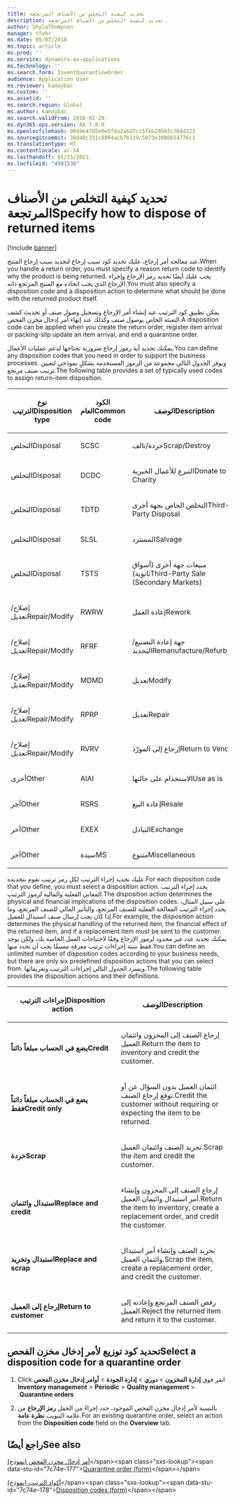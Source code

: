 ```yaml
---
title: تحديد كيفية التخلص من الأصناف المرتجعة
description: تحديد كيفية التخلص من الأصناف المرتجعة.
author: ShylaThompson
manager: tfehr
ms.date: 05/07/2018
ms.topic: article
ms.prod: ''
ms.service: dynamics-ax-applications
ms.technology: ''
ms.search.form: InventQuarantineOrder
audience: Application User
ms.reviewer: kamaybac
ms.custom: ''
ms.assetid: ''
ms.search.region: Global
ms.author: kamaybac
ms.search.validFrom: 2016-02-28
ms.dyn365.ops.version: AX 7.0.0
ms.openlocfilehash: 0049e47d5e0e5f8a2a6d7cc5feb29593c764d323
ms.sourcegitcommit: 38d40c331c8894acb7b119c5073e3088b54776c1
ms.translationtype: HT
ms.contentlocale: ar-SA
ms.lasthandoff: 01/15/2021
ms.locfileid: "4991530"
---
```

# <a name="specify-how-to-dispose-of-returned-items"></a><span data-ttu-id="7c74e-103">تحديد كيفية التخلص من الأصناف المرتجعة</span><span class="sxs-lookup"><span data-stu-id="7c74e-103">Specify how to dispose of returned items</span></span> 

[!include [banner](../includes/banner.md)]


<span data-ttu-id="7c74e-104">عند معالجة أمر إرجاع، عليك تحديد كود سبب إرجاع لتحديد سبب إرجاع المنتج.</span><span class="sxs-lookup"><span data-stu-id="7c74e-104">When you handle a return order, you must specify a reason return code to identify why the product is being returned.</span></span> <span data-ttu-id="7c74e-105">يجب عليك أيضًا تحديد رمز الإرجاع وإجراء الإرجاع الذي يجب اتخاذه مع المنتج المرتجع ذاته.</span><span class="sxs-lookup"><span data-stu-id="7c74e-105">You must also specify a disposition code and a disposition action to determine what should be done with the returned product itself.</span></span>

<span data-ttu-id="7c74e-106">يمكن تطبيق كود الترتيب عند إنشاء أمر الإرجاع وتسجيل وصول صنف أو تحديث كشف التعبئة الخاص بوصول صنف وكذلك عند إنهاء أمر إدخال مخزن الفحص.</span><span class="sxs-lookup"><span data-stu-id="7c74e-106">A disposition code can be applied when you create the return order, register item arrival or packing-slip update an item arrival, and end a quarantine order.</span></span>

<span data-ttu-id="7c74e-107">يمكنك تحديد أية رموز إرجاع ضرورية تحتاجها لدعم عمليات الأعمال.</span><span class="sxs-lookup"><span data-stu-id="7c74e-107">You can define any disposition codes that you need in order to support the business processes.</span></span> <span data-ttu-id="7c74e-108">ويوفر الجدول التالي مجموعة من الرموز المستخدمة بشكلٍ نموذجي لتعيين ترتيب صنف مرتجع.</span><span class="sxs-lookup"><span data-stu-id="7c74e-108">The following table provides a set of typically used codes to assign return-item disposition.</span></span>

<table>
<colgroup>
<col style="width: 33%" />
<col style="width: 33%" />
<col style="width: 33%" />
</colgroup>
<thead>
<tr class="header">
<th><p><span data-ttu-id="7c74e-109">نوع الترتيب</span><span class="sxs-lookup"><span data-stu-id="7c74e-109">Disposition type</span></span></p></th>
<th><p><span data-ttu-id="7c74e-110">الكود العام</span><span class="sxs-lookup"><span data-stu-id="7c74e-110">Common code</span></span></p></th>
<th><p><span data-ttu-id="7c74e-111">‏‏الوصف</span><span class="sxs-lookup"><span data-stu-id="7c74e-111">Description</span></span></p></th>
</tr>
</thead>
<tbody>
<tr class="odd">
<td><p><span data-ttu-id="7c74e-112">التخلص</span><span class="sxs-lookup"><span data-stu-id="7c74e-112">Disposal</span></span></p></td>
<td><p><span data-ttu-id="7c74e-113">SC</span><span class="sxs-lookup"><span data-stu-id="7c74e-113">SC</span></span></p></td>
<td><p><span data-ttu-id="7c74e-114">خردة/تالف</span><span class="sxs-lookup"><span data-stu-id="7c74e-114">Scrap/Destroy</span></span></p></td>
</tr>
<tr class="even">
<td><p><span data-ttu-id="7c74e-115">التخلص</span><span class="sxs-lookup"><span data-stu-id="7c74e-115">Disposal</span></span></p></td>
<td><p><span data-ttu-id="7c74e-116">DC</span><span class="sxs-lookup"><span data-stu-id="7c74e-116">DC</span></span></p></td>
<td><p><span data-ttu-id="7c74e-117">التبرع للأعمال الخيرية</span><span class="sxs-lookup"><span data-stu-id="7c74e-117">Donate to Charity</span></span></p></td>
</tr>
<tr class="odd">
<td><p><span data-ttu-id="7c74e-118">التخلص</span><span class="sxs-lookup"><span data-stu-id="7c74e-118">Disposal</span></span></p></td>
<td><p><span data-ttu-id="7c74e-119">TD</span><span class="sxs-lookup"><span data-stu-id="7c74e-119">TD</span></span></p></td>
<td><p><span data-ttu-id="7c74e-120">التخلص الخاص بجهة أخرى</span><span class="sxs-lookup"><span data-stu-id="7c74e-120">Third-Party Disposal</span></span></p></td>
</tr>
<tr class="even">
<td><p><span data-ttu-id="7c74e-121">التخلص</span><span class="sxs-lookup"><span data-stu-id="7c74e-121">Disposal</span></span></p></td>
<td><p><span data-ttu-id="7c74e-122">SL</span><span class="sxs-lookup"><span data-stu-id="7c74e-122">SL</span></span></p></td>
<td><p><span data-ttu-id="7c74e-123">المسترد</span><span class="sxs-lookup"><span data-stu-id="7c74e-123">Salvage</span></span></p></td>
</tr>
<tr class="odd">
<td><p><span data-ttu-id="7c74e-124">التخلص</span><span class="sxs-lookup"><span data-stu-id="7c74e-124">Disposal</span></span></p></td>
<td><p><span data-ttu-id="7c74e-125">TS</span><span class="sxs-lookup"><span data-stu-id="7c74e-125">TS</span></span></p></td>
<td><p><span data-ttu-id="7c74e-126">مبيعات جهة أخرى (أسواق ثانوية)</span><span class="sxs-lookup"><span data-stu-id="7c74e-126">Third-Party Sale (Secondary Markets)</span></span></p></td>
</tr>
<tr class="even">
<td><p><span data-ttu-id="7c74e-127">إصلاح/تعديل</span><span class="sxs-lookup"><span data-stu-id="7c74e-127">Repair/Modify</span></span></p></td>
<td><p><span data-ttu-id="7c74e-128">RW</span><span class="sxs-lookup"><span data-stu-id="7c74e-128">RW</span></span></p></td>
<td><p><span data-ttu-id="7c74e-129">إعادة العمل</span><span class="sxs-lookup"><span data-stu-id="7c74e-129">Rework</span></span></p></td>
</tr>
<tr class="odd">
<td><p><span data-ttu-id="7c74e-130">إصلاح/تعديل</span><span class="sxs-lookup"><span data-stu-id="7c74e-130">Repair/Modify</span></span></p></td>
<td><p><span data-ttu-id="7c74e-131">RF</span><span class="sxs-lookup"><span data-stu-id="7c74e-131">RF</span></span></p></td>
<td><p><span data-ttu-id="7c74e-132">جهة إعادة التصنيع/التجديد</span><span class="sxs-lookup"><span data-stu-id="7c74e-132">Remanufacture/Refurbish</span></span></p></td>
</tr>
<tr class="even">
<td><p><span data-ttu-id="7c74e-133">إصلاح/تعديل</span><span class="sxs-lookup"><span data-stu-id="7c74e-133">Repair/Modify</span></span></p></td>
<td><p><span data-ttu-id="7c74e-134">MD</span><span class="sxs-lookup"><span data-stu-id="7c74e-134">MD</span></span></p></td>
<td><p><span data-ttu-id="7c74e-135">تعديل</span><span class="sxs-lookup"><span data-stu-id="7c74e-135">Modify</span></span></p></td>
</tr>
<tr class="odd">
<td><p><span data-ttu-id="7c74e-136">إصلاح/تعديل</span><span class="sxs-lookup"><span data-stu-id="7c74e-136">Repair/Modify</span></span></p></td>
<td><p><span data-ttu-id="7c74e-137">RP</span><span class="sxs-lookup"><span data-stu-id="7c74e-137">RP</span></span></p></td>
<td><p><span data-ttu-id="7c74e-138">تعديل</span><span class="sxs-lookup"><span data-stu-id="7c74e-138">Repair</span></span></p></td>
</tr>
<tr class="even">
<td><p><span data-ttu-id="7c74e-139">إصلاح/تعديل</span><span class="sxs-lookup"><span data-stu-id="7c74e-139">Repair/Modify</span></span></p></td>
<td><p><span data-ttu-id="7c74e-140">RV</span><span class="sxs-lookup"><span data-stu-id="7c74e-140">RV</span></span></p></td>
<td><p><span data-ttu-id="7c74e-141">إرجاع إلى المورّد</span><span class="sxs-lookup"><span data-stu-id="7c74e-141">Return to Vendor</span></span></p></td>
</tr>
<tr class="odd">
<td><p><span data-ttu-id="7c74e-142">أخرى</span><span class="sxs-lookup"><span data-stu-id="7c74e-142">Other</span></span></p></td>
<td><p><span data-ttu-id="7c74e-143">AI</span><span class="sxs-lookup"><span data-stu-id="7c74e-143">AI</span></span></p></td>
<td><p><span data-ttu-id="7c74e-144">الاستخدام على حالتها</span><span class="sxs-lookup"><span data-stu-id="7c74e-144">Use as is</span></span></p></td>
</tr>
<tr class="even">
<td><p><span data-ttu-id="7c74e-145">آخر</span><span class="sxs-lookup"><span data-stu-id="7c74e-145">Other</span></span></p></td>
<td><p><span data-ttu-id="7c74e-146">RS</span><span class="sxs-lookup"><span data-stu-id="7c74e-146">RS</span></span></p></td>
<td><p><span data-ttu-id="7c74e-147">إعادة البيع</span><span class="sxs-lookup"><span data-stu-id="7c74e-147">Resale</span></span></p></td>
</tr>
<tr class="odd">
<td><p><span data-ttu-id="7c74e-148">آخر</span><span class="sxs-lookup"><span data-stu-id="7c74e-148">Other</span></span></p></td>
<td><p><span data-ttu-id="7c74e-149">EX</span><span class="sxs-lookup"><span data-stu-id="7c74e-149">EX</span></span></p></td>
<td><p><span data-ttu-id="7c74e-150">التبادل</span><span class="sxs-lookup"><span data-stu-id="7c74e-150">Exchange</span></span></p></td>
</tr>
<tr class="even">
<td><p><span data-ttu-id="7c74e-151">آخر</span><span class="sxs-lookup"><span data-stu-id="7c74e-151">Other</span></span></p></td>
<td><p><span data-ttu-id="7c74e-152">سيدة</span><span class="sxs-lookup"><span data-stu-id="7c74e-152">MS</span></span></p></td>
<td><p><span data-ttu-id="7c74e-153">متنوع</span><span class="sxs-lookup"><span data-stu-id="7c74e-153">Miscellaneous</span></span></p></td>
</tr>
</tbody>
</table>


<span data-ttu-id="7c74e-154">عليك تحديد إجراء الترتيب لكل رمز ترتيب تقوم بتحديده.</span><span class="sxs-lookup"><span data-stu-id="7c74e-154">For each disposition code that you define, you must select a disposition action.</span></span> <span data-ttu-id="7c74e-155">يحدد إجراء الترتيب المعاني الفعلية والمالية لرموز الترتيب.</span><span class="sxs-lookup"><span data-stu-id="7c74e-155">The disposition action determines the physical and financial implications of the disposition codes.</span></span> <span data-ttu-id="7c74e-156">على سبيل المثال، يحدد إجراء الترتيب المعالجة الفعلية للصنف المرتجع، والتأثير المالي للصنف المرتجع، وما إذا كان يجب إرسال صنف استبدال للعميل.</span><span class="sxs-lookup"><span data-stu-id="7c74e-156">For example, the disposition action determines the physical handling of the returned item, the financial effect of the returned item, and if a replacement item must be sent to the customer.</span></span> <span data-ttu-id="7c74e-157">يمكنك تحديد عدد غير محدود لرموز الإرجاع وفقًا لاحتياجات العمل الخاصة بك، ولكن يوجد فقط ستة إجراءات ترتيب معرفة مسبقًا يجب أن تحدد منها.</span><span class="sxs-lookup"><span data-stu-id="7c74e-157">You can define an unlimited number of disposition codes according to your business needs, but there are only six predefined disposition actions that you can select from.</span></span> <span data-ttu-id="7c74e-158">ويسرد الجدول التالي إجراءات الترتيب وتعريفاتها.</span><span class="sxs-lookup"><span data-stu-id="7c74e-158">The following table provides the disposition actions and their definitions.</span></span>

<table>
<colgroup>
<col style="width: 50%" />
<col style="width: 50%" />
</colgroup>
<thead>
<tr class="header">
<th><p><span data-ttu-id="7c74e-159">إجراءات الترتيب</span><span class="sxs-lookup"><span data-stu-id="7c74e-159">Disposition action</span></span></p></th>
<th><p><span data-ttu-id="7c74e-160">الوصف</span><span class="sxs-lookup"><span data-stu-id="7c74e-160">Description</span></span></p></th>
</tr>
</thead>
<tbody>
<tr class="odd">
<td><p><span data-ttu-id="7c74e-161"><strong>يضع في الحساب مبلغاً دائناً</strong></span><span class="sxs-lookup"><span data-stu-id="7c74e-161"><strong>Credit</strong></span></span></p></td>
<td><p><span data-ttu-id="7c74e-162">إرجاع الصنف إلى المخزون وائتمان العميل.</span><span class="sxs-lookup"><span data-stu-id="7c74e-162">Return the item to inventory and credit the customer.</span></span></p></td>
</tr>
<tr class="even">
<td><p><span data-ttu-id="7c74e-163"><strong>يضع في الحساب مبلغاً دائناً فقط</strong></span><span class="sxs-lookup"><span data-stu-id="7c74e-163"><strong>Credit only</strong></span></span></p></td>
<td><p><span data-ttu-id="7c74e-164">ائتمان العميل بدون السؤال عن أو توقع إرجاع الصنف.</span><span class="sxs-lookup"><span data-stu-id="7c74e-164">Credit the customer without requiring or expecting the item to be returned.</span></span></p></td>
</tr>
<tr class="odd">
<td><p><span data-ttu-id="7c74e-165"><strong>خردة</strong></span><span class="sxs-lookup"><span data-stu-id="7c74e-165"><strong>Scrap</strong></span></span></p></td>
<td><p><span data-ttu-id="7c74e-166">تخريد الصنف وائتمان العميل.</span><span class="sxs-lookup"><span data-stu-id="7c74e-166">Scrap the item and credit the customer.</span></span></p></td>
</tr>
<tr class="even">
<td><p><span data-ttu-id="7c74e-167"><strong>استبدال وائتمان</strong></span><span class="sxs-lookup"><span data-stu-id="7c74e-167"><strong>Replace and credit</strong></span></span></p></td>
<td><p><span data-ttu-id="7c74e-168">إرجاع الصنف إلى المخزون وإنشاء أمر استبدال وائتمان العميل.</span><span class="sxs-lookup"><span data-stu-id="7c74e-168">Return the item to inventory, create a replacement order, and credit the customer.</span></span></p></td>
</tr>
<tr class="odd">
<td><p><span data-ttu-id="7c74e-169"><strong>استبدال وتخريد</strong></span><span class="sxs-lookup"><span data-stu-id="7c74e-169"><strong>Replace and scrap</strong></span></span></p></td>
<td><p><span data-ttu-id="7c74e-170">تخريد الصنف وإنشاء أمر استبدال وائتمان العميل.</span><span class="sxs-lookup"><span data-stu-id="7c74e-170">Scrap the item, create a replacement order, and credit the customer.</span></span></p></td>
</tr>
<tr class="even">
<td><p><span data-ttu-id="7c74e-171"><strong>إرجاع إلى العميل</strong></span><span class="sxs-lookup"><span data-stu-id="7c74e-171"><strong>Return to customer</strong></span></span></p></td>
<td><p><span data-ttu-id="7c74e-172">رفض الصنف المرتجع وإعادته إلى العميل.</span><span class="sxs-lookup"><span data-stu-id="7c74e-172">Reject the returned item and return it to the customer.</span></span></p></td>
</tr>
</tbody>
</table>


## <a name="select-a-disposition-code-for-a-quarantine-order"></a><span data-ttu-id="7c74e-173">تحديد كود توزيع لأمر إدخال مخزن الفحص</span><span class="sxs-lookup"><span data-stu-id="7c74e-173">Select a disposition code for a quarantine order</span></span>

1.  <span data-ttu-id="7c74e-174">‏‫انقر فوق **‏‫إدارة المخزون‬** \> **دوري** \> **إدارة الجودة** \>‏‫ **أوامر إدخال مخزن الفحص**.</span><span class="sxs-lookup"><span data-stu-id="7c74e-174">Click **Inventory management** \> **Periodic** \> **Quality management** \> **Quarantine orders**.</span></span>

2.  <span data-ttu-id="7c74e-175">بالنسبة لأمر إدخال مخزن الفحص الموجود، حدد إجراءً من الحقل **رمز الإرجاع** من علامة التبويب **نظرة عامة**.</span><span class="sxs-lookup"><span data-stu-id="7c74e-175">For an existing quarantine order, select an action from the **Disposition code** field on the **Overview** tab.</span></span>



## <a name="see-also"></a><span data-ttu-id="7c74e-176">راجع أيضًا</span><span class="sxs-lookup"><span data-stu-id="7c74e-176">See also</span></span>

<span data-ttu-id="7c74e-177">[أمر إدخال مخزن الفحص (نموذج)](https://technet.microsoft.com/library/aa554073(v=ax.60))</span><span class="sxs-lookup"><span data-stu-id="7c74e-177">[Quarantine order (form)](https://technet.microsoft.com/library/aa554073(v=ax.60))</span></span>

<span data-ttu-id="7c74e-178">[أكواد الترتيب (نموذج)](https://technet.microsoft.com/library/hh597113\(v=ax.60\))</span><span class="sxs-lookup"><span data-stu-id="7c74e-178">[Disposition codes (form)](https://technet.microsoft.com/library/hh597113\(v=ax.60\))</span></span>

  


